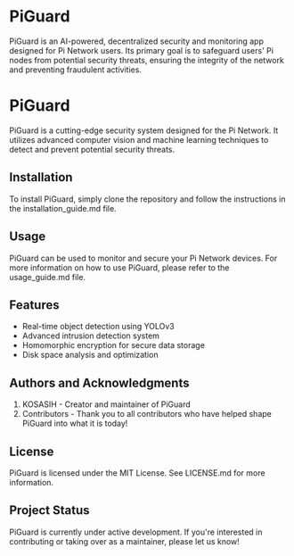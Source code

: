 # PiGuard

PiGuard is an AI-powered, decentralized security and monitoring app designed for Pi Network users. Its primary goal is to safeguard users' Pi nodes from potential security threats, ensuring the integrity of the network and preventing fraudulent activities.

# PiGuard

PiGuard is a cutting-edge security system designed for the Pi Network. It utilizes advanced computer vision and machine learning techniques to detect and prevent potential security threats.

## Installation

To install PiGuard, simply clone the repository and follow the instructions in the installation_guide.md file.

## Usage

PiGuard can be used to monitor and secure your Pi Network devices. For more information on how to use PiGuard, please refer to the usage_guide.md file.

## Features

- Real-time object detection using YOLOv3
- Advanced intrusion detection system
- Homomorphic encryption for secure data storage
- Disk space analysis and optimization

## Authors and Acknowledgments

1. KOSASIH - Creator and maintainer of PiGuard
2. Contributors - Thank you to all contributors who have helped shape PiGuard into what it is today!

## License

PiGuard is licensed under the MIT License. See LICENSE.md for more information.

## Project Status

PiGuard is currently under active development. If you're interested in contributing or taking over as a maintainer, please let us know!


